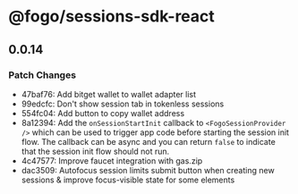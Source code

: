 # @fogo/sessions-sdk-react

## 0.0.14

### Patch Changes

- 47baf76: Add bitget wallet to wallet adapter list
- 99edcfc: Don't show session tab in tokenless sessions
- 554fc04: Add button to copy wallet address
- 8a12394: Add the `onSessionStartInit` callback to `<FogoSessionProvider />` which can be used to trigger app code before starting the session init flow. The callback can be async and you can return `false` to indicate that the session init flow should not run.
- 4c47577: Improve faucet integration with gas.zip
- dac3509: Autofocus session limits submit button when creating new sessions & improve focus-visible state for some elements
